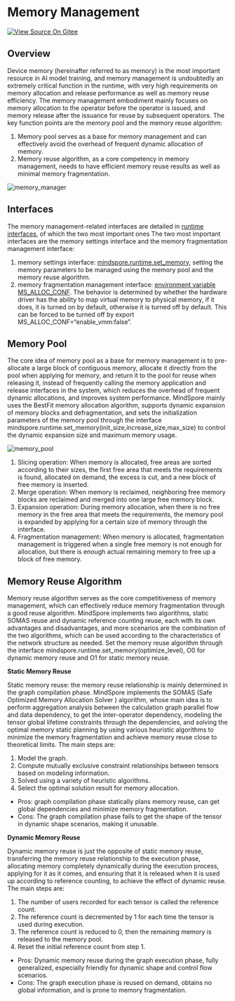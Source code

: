 # Memory Management

[![View Source On Gitee](https://mindspore-website.obs.cn-north-4.myhuaweicloud.com/website-images/master/resource/_static/logo_source_en.svg)](https://gitee.com/mindspore/docs/blob/master/docs/mindspore/source_en/features/runtime/memory_manager.md)

## Overview

Device memory (hereinafter referred to as memory) is the most important resource in AI model training, and memory management is undoubtedly an extremely critical function in the runtime, with very high requirements on memory allocation and release performance as well as memory reuse efficiency. The memory management embodiment mainly focuses on memory allocation to the operator before the operator is issued, and memory release after the issuance for reuse by subsequent operators. The key function points are the memory pool and the memory reuse algorithm:

1. Memory pool serves as a base for memory management and can effectively avoid the overhead of frequent dynamic allocation of memory.
2. Memory reuse algorithm, as a core competency in memory management, needs to have efficient memory reuse results as well as minimal memory fragmentation.

![memory_manager](https://mindspore-website.obs.cn-north-4.myhuaweicloud.com/website-images/master/docs/mindspore/source_en/design/images/multi_level_compilation/jit_level_memory_manage.png)

## Interfaces

The memory management-related interfaces are detailed in [runtime interfaces](https://www.mindspore.cn/docs/en/master/api_python/mindspore.runtime.html#memory), of which the two most important ones The two most important interfaces are the memory settings interface and the memory fragmentation management interface:

1. memory settings interface: [mindspore.runtime.set_memory](https://www.mindspore.cn/docs/en/master/api_python/runtime/mindspore.runtime.set_memory.html#mindspore.runtime.set_memory), setting the memory parameters to be managed using the memory pool and the memory reuse algorithm.
2. memory fragmentation management interface: [environment variable MS_ALLOC_CONF](https://www.mindspore.cn/docs/en/master/api_python/env_var_list.html#graph-compilation-and-execution). The behavior is determined by whether the hardware driver has the ability to map virtual memory to physical memory, if it does, it is turned on by default, otherwise it is turned off by default. This can be forced to be turned off by export MS_ALLOC_CONF=“enable_vmm:false”.

## Memory Pool

The core idea of memory pool as a base for memory management is to pre-allocate a large block of contiguous memory, allocate it directly from the pool when applying for memory, and return it to the pool for reuse when releasing it, instead of frequently calling the memory application and release interfaces in the system, which reduces the overhead of frequent dynamic allocations, and improves system performance. MindSpore mainly uses the BestFit memory allocation algorithm, supports dynamic expansion of memory blocks and defragmentation, and sets the initialization parameters of the memory pool through the interface mindspore.runtime.set_memory(init_size,increase_size,max_size) to control the dynamic expansion size and maximum memory usage.

![memory_pool](https://mindspore-website.obs.cn-north-4.myhuaweicloud.com/website-images/master/docs/mindspore/source_en/design/images/multi_level_compilation/jit_level_memory_pool.png)

1. Slicing operation: When memory is allocated, free areas are sorted according to their sizes, the first free area that meets the requirements is found, allocated on demand, the excess is cut, and a new block of free memory is inserted.
2. Merge operation: When memory is reclaimed, neighboring free memory blocks are reclaimed and merged into one large free memory block.
3. Expansion operation: During memory allocation, when there is no free memory in the free area that meets the requirements, the memory pool is expanded by applying for a certain size of memory through the interface.
4. Fragmentation management: When memory is allocated, fragmentation management is triggered when a single free memory is not enough for allocation, but there is enough actual remaining memory to free up a block of free memory.

## Memory Reuse Algorithm

Memory reuse algorithm serves as the core competitiveness of memory management, which can effectively reduce memory fragmentation through a good reuse algorithm. MindSpore implements two algorithms, static SOMAS reuse and dynamic reference counting reuse, each with its own advantages and disadvantages, and more scenarios are the combination of the two algorithms, which can be used according to the characteristics of the network structure as needed. Set the memory reuse algorithm through the interface mindspore.runtime.set_memory(optimize_level), O0 for dynamic memory reuse and O1 for static memory reuse.

**Static Memory Reuse**

Static memory reuse: the memory reuse relationship is mainly determined in the graph compilation phase. MindSpore implements the SOMAS (Safe Optimized Memory Allocation Solver ) algorithm, whose main idea is to perform aggregation analysis between the calculation graph parallel flow and data dependency, to get the inter-operator dependency, modeling the tensor global lifetime constraints through the dependencies, and solving the optimal memory static planning by using various heuristic algorithms to minimize the memory fragmentation and achieve memory reuse close to theoretical limits. The main steps are:

1. Model the graph.
2. Compute mutually exclusive constraint relationships between tensors based on modeling information.
3. Solved using a variety of heuristic algorithms.
4. Select the optimal solution result for memory allocation.

- Pros: graph compilation phase statically plans memory reuse, can get global dependencies and minimize memory fragmentation.
- Cons: The graph compilation phase fails to get the shape of the tensor in dynamic shape scenarios, making it unusable.

**Dynamic Memory Reuse**

Dynamic memory reuse is just the opposite of static memory reuse, transferring the memory reuse relationship to the execution phase, allocating memory completely dynamically during the execution process, applying for it as it comes, and ensuring that it is released when it is used up according to reference counting, to achieve the effect of dynamic reuse. The main steps are:

1. The number of users recorded for each tensor is called the reference count.
2. The reference count is decremented by 1 for each time the tensor is used during execution.
3. The reference count is reduced to 0, then the remaining memory is released to the memory pool.
4. Reset the initial reference count from step 1.

- Pros: Dynamic memory reuse during the graph execution phase, fully generalized, especially friendly for dynamic shape and control flow scenarios.
- Cons: The graph execution phase is reused on demand, obtains no global information, and is prone to memory fragmentation.